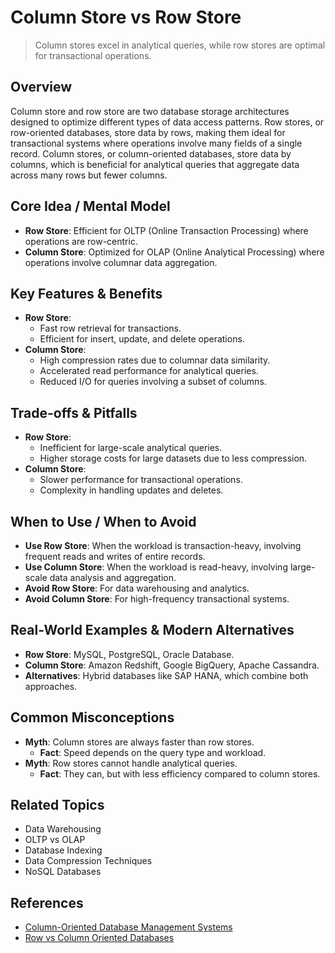 # Column Store vs Row Store

> Column stores excel in analytical queries, while row stores are optimal for transactional operations.

## Overview
Column store and row store are two database storage architectures designed to optimize different types of data access patterns. Row stores, or row-oriented databases, store data by rows, making them ideal for transactional systems where operations involve many fields of a single record. Column stores, or column-oriented databases, store data by columns, which is beneficial for analytical queries that aggregate data across many rows but fewer columns.

## Core Idea / Mental Model
- **Row Store**: Efficient for OLTP (Online Transaction Processing) where operations are row-centric.
- **Column Store**: Optimized for OLAP (Online Analytical Processing) where operations involve columnar data aggregation.

## Key Features & Benefits
- **Row Store**:
  - Fast row retrieval for transactions.
  - Efficient for insert, update, and delete operations.
- **Column Store**:
  - High compression rates due to columnar data similarity.
  - Accelerated read performance for analytical queries.
  - Reduced I/O for queries involving a subset of columns.

## Trade-offs & Pitfalls
- **Row Store**:
  - Inefficient for large-scale analytical queries.
  - Higher storage costs for large datasets due to less compression.
- **Column Store**:
  - Slower performance for transactional operations.
  - Complexity in handling updates and deletes.

## When to Use / When to Avoid
- **Use Row Store**: When the workload is transaction-heavy, involving frequent reads and writes of entire records.
- **Use Column Store**: When the workload is read-heavy, involving large-scale data analysis and aggregation.
- **Avoid Row Store**: For data warehousing and analytics.
- **Avoid Column Store**: For high-frequency transactional systems.

## Real-World Examples & Modern Alternatives
- **Row Store**: MySQL, PostgreSQL, Oracle Database.
- **Column Store**: Amazon Redshift, Google BigQuery, Apache Cassandra.
- **Alternatives**: Hybrid databases like SAP HANA, which combine both approaches.

## Common Misconceptions
- **Myth**: Column stores are always faster than row stores.
  - **Fact**: Speed depends on the query type and workload.
- **Myth**: Row stores cannot handle analytical queries.
  - **Fact**: They can, but with less efficiency compared to column stores.

## Related Topics
- Data Warehousing
- OLTP vs OLAP
- Database Indexing
- Data Compression Techniques
- NoSQL Databases

## References
- [Column-Oriented Database Management Systems](https://en.wikipedia.org/wiki/Column-oriented_DBMS)  
- [Row vs Column Oriented Databases](https://www.vertica.com/what-is/columnar-database/)